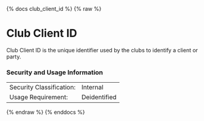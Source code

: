 {% docs club_client_id %}
{% raw %}

<a name="club_client_id"></a>
# Club Client ID 
Club Client ID is the unique identifier used by the clubs to identify a client or party.

### Security and Usage Information
|     |     |
| --- | --- |
| Security Classification: | Internal |
| Usage Requirement:       | Deidentified |

{% endraw %}
{% enddocs %}
